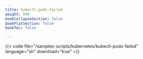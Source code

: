 ```yaml
---
title: kubectl-pods-failed
weight: 999
bookCollapseSection: false
bookFlatSection: false
bookToc: false

---
```


{{< code file="/samples-scripts/kubernetes/kubectl-pods-failed" language="sh" download="true" >}}
